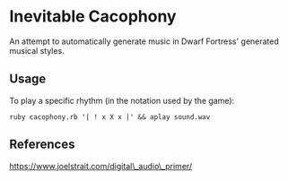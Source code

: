 # Inevitable Cacophony

An attempt to automatically generate music in Dwarf Fortress' generated musical styles.

## Usage

To play a specific rhythm (in the notation used by the game):

	ruby cacophony.rb '| ! x X x |' && aplay sound.wav

## References

https://www.joelstrait.com/digital\_audio\_primer/
